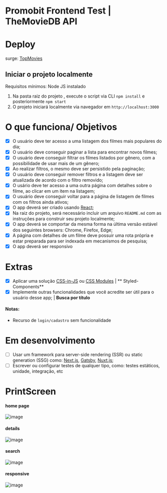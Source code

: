 # Promobit Frontend Test | TheMovieDB API

# Deploy
surge: [TopMovies](https://topmovies-danilo.surge.sh)

## Iniciar o projeto localmente
Requisitos mínimos: Node JS instalado
1. Na pasta raiz do projeto , execute o script via CLI `npm install` e posteriormente `npm start`
2. O projeto iniciará localmente via navegador em `http://localhost:3000`

# O que funciona/ Objetivos
* [x] O usuário deve ter acesso a uma listagem dos filmes mais populares do dia;
* [x] O usuário deve conseguir paginar a lista para encontrar novos filmes;
* [x] O usuário deve conseguir filtrar os filmes listados por gênero, com a possibilidade de usar mais de um gênero;
* [x] Ao realizar filtros, o mesmo deve ser persistido pela paginação;
* [x] O usuário deve conseguir remover filtros e a listagem deve ser atualizada de acordo com o filtro removido;
* [x] O usário deve ter acesso a uma outra página com detalhes sobre o filme, ao clicar em um item na listagem;
* [x] O usuário deve conseguir voltar para a página de listagem de filmes com os filtros ainda ativos;
* [x] O app deverá ser criado usando [React](https://reactjs.org/);
* [x] Na raiz do projeto, será necessário incluir um arquivo `README.md` com as instruções para construir seu projeto localmente;
* [x] O app deverá se comportar da mesma forma na última versão estável dos seguintes browsers: Chrome, Firefox, Edge;
* [x] A página com detalhes de um filme deve possuir uma rota própria e estar preparada para ser indexada em mecanismos de pesquisa;
* [x] O app deverá ser responsivo

# Extras
* [x] Aplicar uma solução [CSS-in-JS](https://github.com/MicheleBertoli/css-in-js) ou [CSS Modules](https://github.com/css-modules/css-modules) | ** Styled-Components**
* [x] Implemente outras funcionalidades que você acredite ser útil para o usuário desse app; |  **Busca por título**
#### Notas:
 - Recurso de `login/cadastro` sem funcionalidade


# Em desenvolvimento
* [ ] Usar um framework para server-side rendering (SSR) ou static generation (SSG) como: [Next.js](https://nextjs.org/), [Gatsby](https://www.gatsbyjs.org/), [Nuxt.js](https://nuxtjs.org/);
* [ ] Escrever ou configurar testes de qualquer tipo, como: testes estáticos, unidade, integração, etc

# PrintScreen
#### home page
![image](https://user-images.githubusercontent.com/83218983/136880381-6ff44268-7b4f-4e96-8574-0c9f274386ca.png)

#### details
![image](https://user-images.githubusercontent.com/83218983/136880429-b063798d-67d3-426a-8248-10db3dfeaadb.png)

#### search
![image](https://user-images.githubusercontent.com/83218983/136880457-97d006cb-2bb1-414c-8e7f-d42ac0e76574.png)

#### responsive
![image](https://user-images.githubusercontent.com/83218983/136882418-3376d6ce-3076-4297-acfd-ee40f4f05e6f.png)
